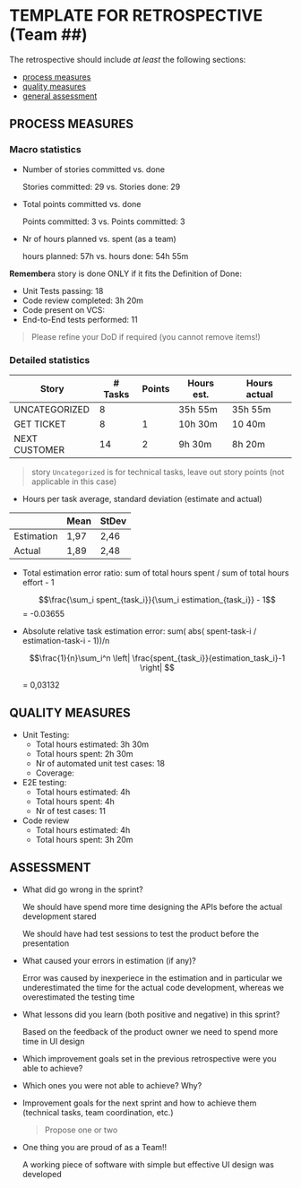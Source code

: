 TEMPLATE FOR RETROSPECTIVE (Team ##)
=====================================

The retrospective should include _at least_ the following
sections:

- [process measures](#process-measures)
- [quality measures](#quality-measures)
- [general assessment](#assessment)

## PROCESS MEASURES 

### Macro statistics

- Number of stories committed vs. done

  Stories committed: 29 vs. Stories done: 29 

- Total points committed vs. done 

  Points committed: 3 vs. Points committed: 3 

- Nr of hours planned vs. spent (as a team)

  hours planned: 57h vs. hours done: 54h 55m

**Remember**a story is done ONLY if it fits the Definition of Done:
 
- Unit Tests passing: 18
- Code review completed: 3h 20m
- Code present on VCS: 
- End-to-End tests performed: 11

> Please refine your DoD if required (you cannot remove items!) 

### Detailed statistics

| Story         | # Tasks  | Points | Hours est. | Hours actual |
|---------------|----------|--------|------------|--------------|
| UNCATEGORIZED | 8        |        | 35h 55m    | 35h 55m      |
| GET TICKET    | 8        | 1      | 10h 30m    | 10 40m       |
| NEXT CUSTOMER | 14       | 2      | 9h 30m     | 8h 20m       |  

> story `Uncategorized` is for technical tasks, leave out story points (not applicable in this case)

- Hours per task average, standard deviation (estimate and actual)

|            | Mean | StDev |
|------------|------|-------|
| Estimation | 1,97 | 2,46  | 
| Actual     | 1,89 | 2,48  |

- Total estimation error ratio: sum of total hours spent / sum of total hours effort - 1

    $$\frac{\sum_i spent_{task_i}}{\sum_i estimation_{task_i}} - 1$$
    = -0.03655
    
- Absolute relative task estimation error: sum( abs( spent-task-i / estimation-task-i - 1))/n

    $$\frac{1}{n}\sum_i^n \left| \frac{spent_{task_i}}{estimation_task_i}-1 \right| $$

    = 0,03132
  
## QUALITY MEASURES 

- Unit Testing:
  - Total hours estimated: 3h 30m
  - Total hours spent: 2h 30m
  - Nr of automated unit test cases: 18
  - Coverage: 
- E2E testing:
  - Total hours estimated: 4h
  - Total hours spent: 4h
  - Nr of test cases: 11
- Code review 
  - Total hours estimated: 4h
  - Total hours spent: 3h 20m
  


## ASSESSMENT

- What did go wrong in the sprint?

  We should have spend more time designing the APIs before the actual development stared

  We should have had test sessions to test the product before the presentation

- What caused your errors in estimation (if any)?

  Error was caused by inexperiece in the estimation and in particular we underestimated the time for the actual code development, whereas we overestimated the testing time

- What lessons did you learn (both positive and negative) in this sprint?

  Based on the feedback of the product owner we need to spend more time in UI design

- Which improvement goals set in the previous retrospective were you able to achieve? 


  
- Which ones you were not able to achieve? Why?

- Improvement goals for the next sprint and how to achieve them (technical tasks, team coordination, etc.)

  > Propose one or two

- One thing you are proud of as a Team!!

  A working piece of software with simple but effective UI design was developed